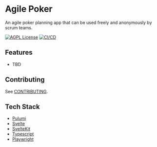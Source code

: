 # Agile Poker

An agile poker planning app that can be used freely and anonymously by scrum teams.

[![AGPL License](https://img.shields.io/badge/license-AGPL-blue.svg)](http://www.gnu.org/licenses/agpl-3.0)
[![CI/CD](https://github.com/dave-burke/agile-poker/actions/workflows/cd.yml/badge.svg?branch=main)](https://github.com/dave-burke/agile-poker/actions/workflows/cd.yml)

## Features

- TBD

## Contributing

See [CONTRIBUTING](./CONTRIBUTING.md).

## Tech Stack

- [Pulumi](https://www.pulumi.com/)
- [Svelte](https://svelte.dev/)
- [SvelteKit](https://kit.svelte.dev/)
- [Typescript](https://www.typescriptlang.org/)
- [Playwright](https://playwright.dev/)

